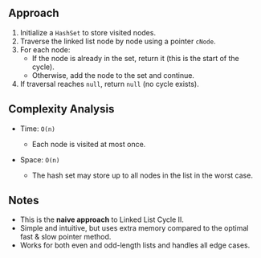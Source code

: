 ## Approach

1. Initialize a `HashSet` to store visited nodes.
2. Traverse the linked list node by node using a pointer `cNode`.
3. For each node:
    - If the node is already in the set, return it (this is the start of the cycle).
    - Otherwise, add the node to the set and continue.
4. If traversal reaches `null`, return `null` (no cycle exists).

## Complexity Analysis

- Time: `O(n)`
    - Each node is visited at most once.

- Space: `O(n)`
    - The hash set may store up to all nodes in the list in the worst case.

## Notes

- This is the **naive approach** to Linked List Cycle II.
- Simple and intuitive, but uses extra memory compared to the optimal fast & slow pointer method.
- Works for both even and odd-length lists and handles all edge cases.
